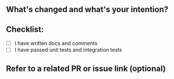 <!-- Following the [contributing guidelines](https://github.com/singularity-data/risingwave/blob/main/CONTRIBUTING.md) will make it easier for us to review and accept your PR. -->

## What's changed and what's your intention?


## Checklist:
- [ ] I have written docs and comments
- [ ] I have passed unit tests and integration tests

## Refer to a related PR or issue link (optional)

